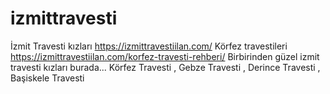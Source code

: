 # izmittravesti
İzmit Travesti kızları
https://izmittravestiilan.com/
Körfez travestileri https://izmittravestiilan.com/korfez-travesti-rehberi/
Birbirinden güzel izmit travesti kızları burada...
Körfez Travesti , Gebze Travesti , Derince Travesti , Başiskele Travesti
